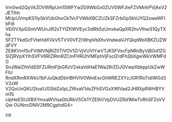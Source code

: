 Vm0wd2QyVkZOVWRpUm1SWFYwZG9WbGx0ZUV0WFJteFZVMnhPVjAxV2JETlhh
MUpUVmpKS1IySkVUbGhoCk1VcFVWbXBCZUZkSFZrbGpSbVJYQ2sweWFIbFdi
VEI0VXpGSmVWUnJiR2xTYlZKWVEyc3dlRk5zUmxkaQpXR2hvVlhwS1QyTXha
SFZTYkdScFVteHdXVkV5TVV0VFZrWnpVbXhvVndwaVJYQkpWbXBKZUZWdFVY
ZE8KVm1ScFVtMVNjRlZ0TlVOV1ZrVjVUVlYwVTJKSFVscFpNRnByVjBGd1ZG
SlZjRVpXYlhSVFV6RlZlRmRZCmFHRUtVMFphVjFsclZrdFhSbXgwWkVWMFdG
SnJWalZhVldSSFZURmFjbGRzV2xkaVdHaE1Wa2RrZDJGVwpXbkppUkZwWFlU
RndXRmRXWkU1bFJuQkdDbHBHVlV0WmExcGhWREZXYzJGR1RsTldiWGd3V2xW
V2QxUnQKU2toa1JGSldZa1pLZWxaV1dsZFhSVGxXWlVad2JHRXpRWHBYVm1S
clpHeE5lUXBXYmxaWVlsaGtURkV5Ck1YZE9iVVpDVUZRd1MwTnRhSFZsVVQw
OUNncDNlV2M9CgphdG4=

ird